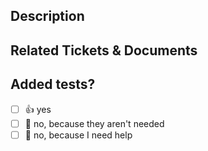 ## Description

<!--
Please do not leave this blank
This PR [adds/removes/fixes/replaces] the [feature/bug/etc].
-->

## Related Tickets & Documents

<!--
Please do not leave this blank
Closed Issues :
-->

## Added tests?

- [ ] 👍 yes
- [ ] 🙅 no, because they aren't needed
- [ ] 🙋 no, because I need help
